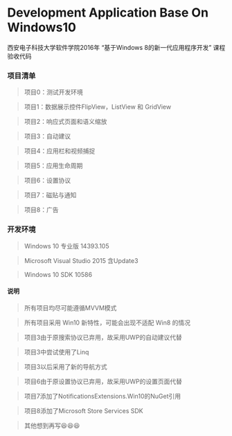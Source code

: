 ﻿# Development Application Base On Windows10

西安电子科技大学软件学院2016年 “基于Windows 8的新一代应用程序开发” 课程验收代码

### 项目清单
> 项目0：测试开发环境

> 项目1：数据展示控件FlipView，ListView 和 GridView

> 项目2：响应式页面和语义缩放

> 项目3：自动建议

> 项目4：应用栏和视频捕捉

> 项目5：应用生命周期

> 项目6：设置协议

> 项目7：磁贴与通知

> 项目8：广告

### 开发环境
> Windows 10 专业版 14393.105

> Microsoft Visual Studio 2015 含Update3

> Windows 10 SDK 10586

#### 说明
> 所有项目均尽可能遵循MVVM模式

> 所有项目采用 Win10 新特性，可能会出现不适配 Win8 的情况

> 项目3由于原搜索协议已弃用，故采用UWP的自动建议代替

> 项目3中尝试使用了Linq

> 项目3以后采用了新的导航方式

> 项目6由于原设置协议已弃用，故采用UWP的设置页面代替

> 项目7添加了NotificationsExtensions.Win10的NuGet引用

> 项目8添加了Microsoft Store Services SDK

> 其他想到再写😆😆😆